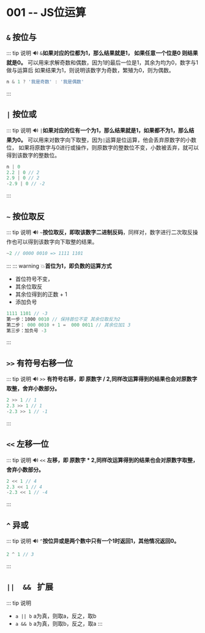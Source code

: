 # 001 -- JS位运算

## ```&``` 按位与
::: tip 说明
:loud_sound:
```&```**如果对应的位都为1，那么结果就是1， 如果任意一个位是0 则结果就是0。**
可以用来求解奇数和偶数，因为1的最后一位是1，其余为均为0，数字与1做与运算后
如果结果为1，则说明该数字为奇数，繁殖为0，则为偶数。
```js
n & 1 ? '我是奇数' : '我是偶数'
```
:::
## ```|``` 按位或
::: tip 说明
:loud_sound:
```|```**如果对应的位有一个为1，那么结果就是1，如果都不为1，那么结果为0。**
可以用来对数字向下取整，因为```|```运算是位运算，他会丢弃原数字的小数位，
如果将原数字与0进行或操作，则原数字的整数位不变，小数被丢弃，就可以得到该数字的整数位。
```js
n | 0 
2.2 | 0 // 2
2.9 | 0 // 2
-2.9 | 0 // -2
```
:::
## ```~``` 按位取反
::: tip 说明
:loud_sound:
```~```**按位取反，即取该数字二进制反码**，同样对，数字进行二次取反操作也可以得到该数字向下取整的结果。
```js
~2 // 0000 0010 => 1111 1101
```
:::
::: warning
:boom:**首位为1，即负数的运算方式**
* 首位符号不变，
* 其余位取反
* 其余位得到的正数 + 1
* 添加负号
```js
1111 1101 // -3
第一步：1000 0010 // 保持首位不变 其余位取反为2
第二步： 000 0010 + 1 =  000 0011 // 其余位加1 3
第三步：加负号 -3
```
:::
## ```>>``` 有符号右移一位
::: tip 说明
:loud_sound:
```>>``` **有符号右移，即 原数字 / 2,同样改运算得到的结果也会对原数字取整，舍弃小数部分。**
```js
2 >> 1 // 1
2.3 >> 1 // 1
-2.3 >> 1 // -1
```
:::
## ```<<``` 左移一位
::: tip 说明
:loud_sound:
```<<``` **左移，即 原数字 * 2,同样改运算得到的结果也会对原数字取整，舍弃小数部分。**
```js
2 << 1 // 4
2.3 << 1 // 4
-2.3 << 1 // -4
```
:::
## ```^``` 异或
::: tip 说明
:loud_sound:
```^```**按位异或是两个数中只有一个1时返回1，其他情况返回0。**
```js
2 ^ 1 // 3
```
:::
## ```||  && ``` 扩展
::: tip 说明
* ```a || b``` a为真，则取a，反之，取b
* ```a && b``` a为真，则取b，反之，取a
:::
